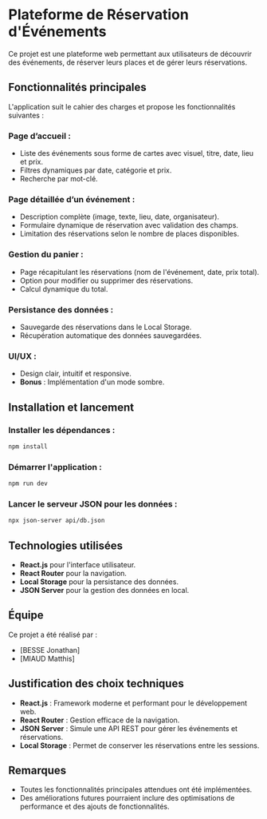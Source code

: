 # Plateforme de Réservation d'Événements

Ce projet est une plateforme web permettant aux utilisateurs de découvrir des événements, de réserver leurs places et de gérer leurs réservations.

## Fonctionnalités principales

L'application suit le cahier des charges et propose les fonctionnalités suivantes :

### Page d’accueil :
- Liste des événements sous forme de cartes avec visuel, titre, date, lieu et prix.
- Filtres dynamiques par date, catégorie et prix.
- Recherche par mot-clé.

### Page détaillée d’un événement :
- Description complète (image, texte, lieu, date, organisateur).
- Formulaire dynamique de réservation avec validation des champs.
- Limitation des réservations selon le nombre de places disponibles.

### Gestion du panier :
- Page récapitulant les réservations (nom de l'événement, date, prix total).
- Option pour modifier ou supprimer des réservations.
- Calcul dynamique du total.

### Persistance des données :
- Sauvegarde des réservations dans le Local Storage.
- Récupération automatique des données sauvegardées.

### UI/UX :
- Design clair, intuitif et responsive.
- **Bonus** : Implémentation d'un mode sombre.

## Installation et lancement

### Installer les dépendances :
```sh
npm install
```

### Démarrer l'application :
```sh
npm run dev
```

### Lancer le serveur JSON pour les données :
```sh
npx json-server api/db.json
```

## Technologies utilisées

- **React.js** pour l'interface utilisateur.
- **React Router** pour la navigation.
- **Local Storage** pour la persistance des données.
- **JSON Server** pour la gestion des données en local.

## Équipe

Ce projet a été réalisé par :

- [BESSE Jonathan]
- [MIAUD Matthis]

## Justification des choix techniques

- **React.js** : Framework moderne et performant pour le développement web.
- **React Router** : Gestion efficace de la navigation.
- **JSON Server** : Simule une API REST pour gérer les événements et réservations.
- **Local Storage** : Permet de conserver les réservations entre les sessions.

## Remarques

- Toutes les fonctionnalités principales attendues ont été implémentées.
- Des améliorations futures pourraient inclure des optimisations de performance et des ajouts de fonctionnalités.
